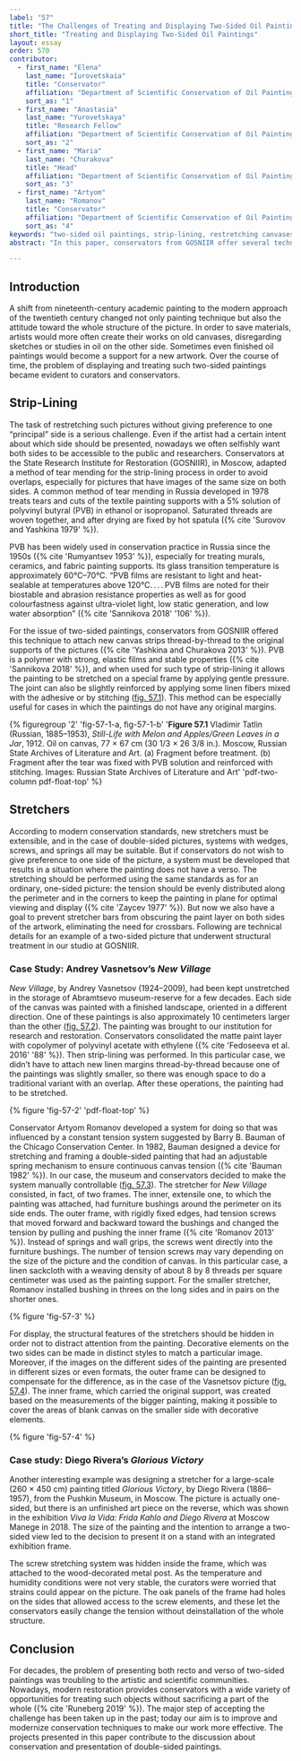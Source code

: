 ```yaml
---
label: "57"
title: "The Challenges of Treating and Displaying Two-Sided Oil Paintings"
short_title: "Treating and Displaying Two-Sided Oil Paintings"
layout: essay
order: 570
contributor:
  - first_name: "Elena"
    last_name: "Iurovetskaia"
    title: "Conservator"
    affiliation: "Department of Scientific Conservation of Oil Paintings, State Research Institute for Restoration (GOSNIIR), Moscow"
    sort_as: "1"
  - first_name: "Anastasia"
    last_name: "Yurovetskaya"
    title: "Research Fellow"
    affiliation: "Department of Scientific Conservation of Oil Paintings, State Research Institute for Restoration (GOSNIIR), Moscow"
    sort_as: "2"
  - first_name: "Maria"
    last_name: "Churakova"
    title: "Head"
    affiliation: "Department of Scientific Conservation of Oil Paintings, State Research Institute for Restoration (GOSNIIR), Moscow"
    sort_as: "3"
  - first_name: "Artyom"
    last_name: "Romanov"
    title: "Conservator"
    affiliation: "Department of Scientific Conservation of Oil Paintings, State Research Institute for Restoration (GOSNIIR), Moscow"
    sort_as: "4"
keywords: "two-sided oil paintings, strip-lining, restretching canvases, tear-mending technique, stretchers"
abstract: "In this paper, conservators from GOSNIIR offer several techniques for displaying and treating two-sided paintings without giving preference to one as the main side. They have adapted a method of tear mending for the process of strip-lining. The edging margins of the painting are connected to the new canvas strips thread-by-thread with polyvinyl butyral in isopropanol. Its strong, elastic film allows application of gentle pressure to stretch the painting on a special frame. The joint can be strengthened by stitching. For restretching, a manually controlled system is offered consisting of two frames: an inner extensile one, to which the painting is attached, and an outer frame with rigidly fixed edges with screws that move forward and backward toward the bushings and change the tension by pulling and pushing the inner frame. The techniques are discussed using case studies as examples."

---
```


## Introduction

A shift from nineteenth-century academic painting to the modern approach of the twentieth century changed not only painting technique but also the attitude toward the whole structure of the picture. In order to save materials, artists would more often create their works on old canvases, disregarding sketches or studies in oil on the other side. Sometimes even finished oil paintings would become a support for a new artwork. Over the course of time, the problem of displaying and treating such two-sided paintings became evident to curators and conservators.

## Strip-Lining

The task of restretching such pictures without giving preference to one “principal” side is a serious challenge. Even if the artist had a certain intent about which side should be presented, nowadays we often selfishly want both sides to be accessible to the public and researchers. Conservators at the State Research Institute for Restoration (GOSNIIR), in Moscow, adapted a method of tear mending for the strip-lining process in order to avoid overlaps, especially for pictures that have images of the same size on both sides. A common method of tear mending in Russia developed in 1978 treats tears and cuts of the textile painting supports with a 5% solution of polyvinyl butyral (PVB) in ethanol or isopropanol. Saturated threads are woven together, and after drying are fixed by hot spatula ({% cite 'Surovov and Yashkina 1979' %}).

PVB has been widely used in conservation practice in Russia since the 1950s ({% cite 'Rumyantsev 1953' %}), especially for treating murals, ceramics, and fabric painting supports. Its glass transition temperature is approximately 60°C–70°C. “PVB films are resistant to light and heat-sealable at temperatures above 120°C. . . . PVB films are noted for their biostable and abrasion resistance properties as well as for good colourfastness against ultra-violet light, low static generation, and low water absorption” ({% cite 'Sannikova 2018' '106' %}).

For the issue of two-sided paintings, conservators from GOSNIIR offered this technique to attach new canvas strips thread-by-thread to the original supports of the pictures ({% cite 'Yashkina and Churakova 2013' %}). PVB is a polymer with strong, elastic films and stable properties ({% cite 'Sannikova 2018' %}), and when used for such type of strip-lining it allows the painting to be stretched on a special frame by applying gentle pressure. The joint can also be slightly reinforced by applying some linen fibers mixed with the adhesive or by stitching ([fig. 57.1](#fig-57-1)). This method can be especially useful for cases in which the paintings do not have any original margins.

{% figuregroup '2' 'fig-57-1-a, fig-57-1-b' '**Figure 57.1** Vladimir Tatlin (Russian, 1885–1953), *Still-Life with Melon and Apples/Green Leaves in a Jar*, 1912. Oil on canvas, 77 × 67 cm (30 1/3 × 26 3/8 in.). Moscow, Russian State Archives of Literature and Art. (a) Fragment before treatment. (b) Fragment after the tear was fixed with PVB solution and reinforced with stitching. Images: Russian State Archives of Literature and Art' 'pdf-two-column pdf-float-top' %}

## Stretchers

According to modern conservation standards, new stretchers must be extensible, and in the case of double-sided pictures, systems with wedges, screws, and springs all may be suitable. But if conservators do not wish to give preference to one side of the picture, a system must be developed that results in a situation where the painting does not have a verso. The stretching should be performed using the same standards as for an ordinary, one-sided picture: the tension should be evenly distributed along the perimeter and in the corners to keep the painting in plane for optimal viewing and display ({% cite 'Zaycev 1977' %}). But now we also have a goal to prevent stretcher bars from obscuring the paint layer on both sides of the artwork, eliminating the need for crossbars. Following are technical details for an example of a two-sided picture that underwent structural treatment in our studio at GOSNIIR.

### Case Study: Andrey Vasnetsov’s *New Village*

*New Village*, by Andrey Vasnetsov (1924–2009), had been kept unstretched in the storage of Abramtsevo museum-reserve for a few decades. Each side of the canvas was painted with a finished landscape, oriented in a different direction. One of these paintings is also approximately 10 centimeters larger than the other ([fig. 57.2](#fig-57-2)). The painting was brought to our institution for research and restoration. Conservators consolidated the matte paint layer with copolymer of polyvinyl acetate with ethylene ({% cite 'Fedoseeva et al. 2016' '88' %}). Then strip-lining was performed. In this particular case, we didn’t have to attach new linen margins thread-by-thread because one of the paintings was slightly smaller, so there was enough space to do a traditional variant with an overlap. After these operations, the painting had to be stretched.

{% figure 'fig-57-2' 'pdf-float-top' %}

Conservator Artyom Romanov developed a system for doing so that was influenced by a constant tension system suggested by Barry B. Bauman of the Chicago Conservation Center. In 1982, Bauman designed a device for stretching and framing a double-sided painting that had an adjustable spring mechanism to ensure continuous canvas tension ({% cite 'Bauman 1982' %}). In our case, the museum and conservators decided to make the system manually controllable ([fig. 57.3](#fig-57-3)). The stretcher for *New Village* consisted, in fact, of two frames. The inner, extensile one, to which the painting was attached, had furniture bushings around the perimeter on its side ends. The outer frame, with rigidly fixed edges, had tension screws that moved forward and backward toward the bushings and changed the tension by pulling and pushing the inner frame ({% cite 'Romanov 2013' %}). Instead of springs and wall grips, the screws went directly into the furniture bushings. The number of tension screws may vary depending on the size of the picture and the condition of canvas. In this particular case, a linen sackcloth with a weaving density of about 8 by 8 threads per square centimeter was used as the painting support. For the smaller stretcher, Romanov installed bushing in threes on the long sides and in pairs on the shorter ones.

{% figure 'fig-57-3' %}

For display, the structural features of the stretchers should be hidden in order not to distract attention from the painting. Decorative elements on the two sides can be made in distinct styles to match a particular image. Moreover, if the images on the different sides of the painting are presented in different sizes or even formats, the outer frame can be designed to compensate for the difference, as in the case of the Vasnetsov picture ([fig. 57.4](#fig-57-4)). The inner frame, which carried the original support, was created based on the measurements of the bigger painting, making it possible to cover the areas of blank canvas on the smaller side with decorative elements.

{% figure 'fig-57-4' %}

### Case study: Diego Rivera’s *Glorious Victory*

Another interesting example was designing a stretcher for a large-scale (260 × 450 cm) painting titled *Glorious Victory*, by Diego Rivera (1886–1957), from the Pushkin Museum, in Moscow. The picture is actually one-sided, but there is an unfinished art piece on the reverse, which was shown in the exhibition *Viva la Vida: Frida Kahlo and Diego Rivera* at Moscow Manege in 2018. The size of the painting and the intention to arrange a two-sided view led to the decision to present it on a stand with an integrated exhibition frame.

The screw stretching system was hidden inside the frame, which was attached to the wood-decorated metal post. As the temperature and humidity conditions were not very stable, the curators were worried that strains could appear on the picture. The oak panels of the frame had holes on the sides that allowed access to the screw elements, and these let the conservators easily change the tension without deinstallation of the whole structure.

## Conclusion

For decades, the problem of presenting both recto and verso of two-sided paintings was troubling to the artistic and scientific communities. Nowadays, modern restoration provides conservators with a wide variety of opportunities for treating such objects without sacrificing a part of the whole ({% cite 'Runeberg 2019' %}). The major step of accepting the challenge has been taken up in the past; today our aim is to improve and modernize conservation techniques to make our work more effective. The projects presented in this paper contribute to the discussion about conservation and presentation of double-sided paintings.
